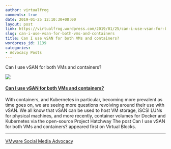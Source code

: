 ```yaml
---
author: virtualfrog
comments: true
date: 2019-01-25 12:10:30+00:00
layout: post
link: https://virtualfrog.wordpress.com/2019/01/25/can-i-use-vsan-for-both-vms-and-containers/
slug: can-i-use-vsan-for-both-vms-and-containers
title: Can I use vSAN for both VMs and containers?
wordpress_id: 1139
categories:
- Advocacy Posts
---
```


Can I use vSAN for both VMs and containers?

[![](https://d3utlhu53nfcwz.cloudfront.net/171901/cdnImage/article/45ae23fd-6beb-4102-963a-774db782b8c4/?size=Box320)](http://bit.ly/2B4sOAS)

#### [Can I use vSAN for both VMs and containers?](http://bit.ly/2B4sOAS)

With containers, and Kubernetes in particular, becoming more prevalent as time goes on, we are seeing more questions revolving around their use with vSAN. We all know that vSAN can be used to host VM storage, iSCSI LUNs for physical machines, and more recently, container volumes for Docker and Kubernetes via the open-source Project Hatchway The post Can I use vSAN for both VMs and containers? appeared first on Virtual Blocks.

* * *

[VMware Social Media Advocacy](http://advocacy.vmware.com)
